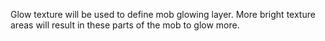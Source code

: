 Glow texture will be used to define mob glowing layer. More bright texture areas will
result in these parts of the mob to glow more.